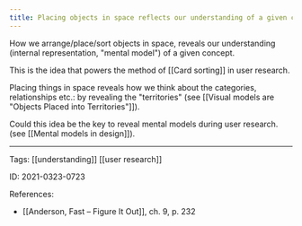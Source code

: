 ```yaml
---
title: Placing objects in space reflects our understanding of a given concept
---
```


How we arrange/place/sort objects in space, reveals our understanding (internal representation, "mental model") of a given concept.

This is the idea that powers the method of [[Card sorting]] in user research.

Placing things in space reveals how we think about the categories, relationships etc.: by revealing the "territories" (see [[Visual models are "Objects Placed into Territories"]]).

Could this idea be the key to reveal mental models during user research. (see [[Mental models in design]]).

---

Tags: [[understanding]] [[user research]]

ID: 2021-0323-0723

References:
- [[Anderson, Fast – Figure It Out]], ch. 9, p. 232
